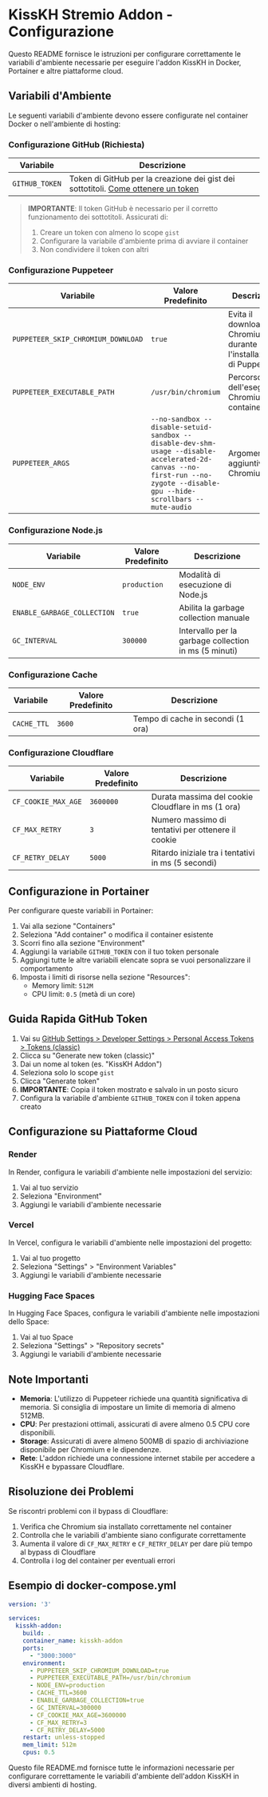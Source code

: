 # KissKH Stremio Addon - Configurazione

Questo README fornisce le istruzioni per configurare correttamente le variabili d'ambiente necessarie per eseguire l'addon KissKH in Docker, Portainer e altre piattaforme cloud.

## Variabili d'Ambiente

Le seguenti variabili d'ambiente devono essere configurate nel container Docker o nell'ambiente di hosting:

### Configurazione GitHub (Richiesta)

| Variabile | Descrizione |
|-----------|-------------|
| `GITHUB_TOKEN` | Token di GitHub per la creazione dei gist dei sottotitoli. [Come ottenere un token](https://docs.github.com/en/authentication/keeping-your-account-and-data-secure/managing-your-personal-access-tokens#creating-a-personal-access-token-classic) |

> **IMPORTANTE**: Il token GitHub è necessario per il corretto funzionamento dei sottotitoli. Assicurati di:
> 1. Creare un token con almeno lo scope `gist`
> 2. Configurare la variabile d'ambiente prima di avviare il container
> 3. Non condividere il token con altri

### Configurazione Puppeteer

| Variabile | Valore Predefinito | Descrizione |
|-----------|-------------------|-------------|
| `PUPPETEER_SKIP_CHROMIUM_DOWNLOAD` | `true` | Evita il download di Chromium durante l'installazione di Puppeteer |
| `PUPPETEER_EXECUTABLE_PATH` | `/usr/bin/chromium` | Percorso dell'eseguibile Chromium nel container |
| `PUPPETEER_ARGS` | `--no-sandbox --disable-setuid-sandbox --disable-dev-shm-usage --disable-accelerated-2d-canvas --no-first-run --no-zygote --disable-gpu --hide-scrollbars --mute-audio` | Argomenti aggiuntivi per Chromium |

### Configurazione Node.js

| Variabile | Valore Predefinito | Descrizione |
|-----------|-------------------|-------------|
| `NODE_ENV` | `production` | Modalità di esecuzione di Node.js |
| `ENABLE_GARBAGE_COLLECTION` | `true` | Abilita la garbage collection manuale |
| `GC_INTERVAL` | `300000` | Intervallo per la garbage collection in ms (5 minuti) |

### Configurazione Cache

| Variabile | Valore Predefinito | Descrizione |
|-----------|-------------------|-------------|
| `CACHE_TTL` | `3600` | Tempo di cache in secondi (1 ora) |

### Configurazione Cloudflare

| Variabile | Valore Predefinito | Descrizione |
|-----------|-------------------|-------------|
| `CF_COOKIE_MAX_AGE` | `3600000` | Durata massima del cookie Cloudflare in ms (1 ora) |
| `CF_MAX_RETRY` | `3` | Numero massimo di tentativi per ottenere il cookie |
| `CF_RETRY_DELAY` | `5000` | Ritardo iniziale tra i tentativi in ms (5 secondi) |

## Configurazione in Portainer

Per configurare queste variabili in Portainer:

1. Vai alla sezione "Containers"
2. Seleziona "Add container" o modifica il container esistente
3. Scorri fino alla sezione "Environment"
4. Aggiungi la variabile `GITHUB_TOKEN` con il tuo token personale
5. Aggiungi tutte le altre variabili elencate sopra se vuoi personalizzare il comportamento
6. Imposta i limiti di risorse nella sezione "Resources":
   - Memory limit: `512M`
   - CPU limit: `0.5` (metà di un core)

## Guida Rapida GitHub Token

1. Vai su [GitHub Settings > Developer Settings > Personal Access Tokens > Tokens (classic)](https://github.com/settings/tokens)
2. Clicca su "Generate new token (classic)"
3. Dai un nome al token (es. "KissKH Addon")
4. Seleziona solo lo scope `gist`
5. Clicca "Generate token"
6. **IMPORTANTE**: Copia il token mostrato e salvalo in un posto sicuro
7. Configura la variabile d'ambiente `GITHUB_TOKEN` con il token appena creato

## Configurazione su Piattaforme Cloud

### Render

In Render, configura le variabili d'ambiente nelle impostazioni del servizio:

1. Vai al tuo servizio
2. Seleziona "Environment"
3. Aggiungi le variabili d'ambiente necessarie

### Vercel

In Vercel, configura le variabili d'ambiente nelle impostazioni del progetto:

1. Vai al tuo progetto
2. Seleziona "Settings" > "Environment Variables"
3. Aggiungi le variabili d'ambiente necessarie

### Hugging Face Spaces

In Hugging Face Spaces, configura le variabili d'ambiente nelle impostazioni dello Space:

1. Vai al tuo Space
2. Seleziona "Settings" > "Repository secrets"
3. Aggiungi le variabili d'ambiente necessarie

## Note Importanti

- **Memoria**: L'utilizzo di Puppeteer richiede una quantità significativa di memoria. Si consiglia di impostare un limite di memoria di almeno 512MB.
- **CPU**: Per prestazioni ottimali, assicurati di avere almeno 0.5 CPU core disponibili.
- **Storage**: Assicurati di avere almeno 500MB di spazio di archiviazione disponibile per Chromium e le dipendenze.
- **Rete**: L'addon richiede una connessione internet stabile per accedere a KissKH e bypassare Cloudflare.

## Risoluzione dei Problemi

Se riscontri problemi con il bypass di Cloudflare:

1. Verifica che Chromium sia installato correttamente nel container
2. Controlla che le variabili d'ambiente siano configurate correttamente
3. Aumenta il valore di `CF_MAX_RETRY` e `CF_RETRY_DELAY` per dare più tempo al bypass di Cloudflare
4. Controlla i log del container per eventuali errori

## Esempio di docker-compose.yml

```yaml
version: '3'

services:
  kisskh-addon:
    build: .
    container_name: kisskh-addon
    ports:
      - "3000:3000"
    environment:
      - PUPPETEER_SKIP_CHROMIUM_DOWNLOAD=true
      - PUPPETEER_EXECUTABLE_PATH=/usr/bin/chromium
      - NODE_ENV=production
      - CACHE_TTL=3600
      - ENABLE_GARBAGE_COLLECTION=true
      - GC_INTERVAL=300000
      - CF_COOKIE_MAX_AGE=3600000
      - CF_MAX_RETRY=3
      - CF_RETRY_DELAY=5000
    restart: unless-stopped
    mem_limit: 512m
    cpus: 0.5
```
Questo file README.md fornisce tutte le informazioni necessarie per configurare correttamente le variabili d'ambiente dell'addon KissKH in diversi ambienti di hosting.